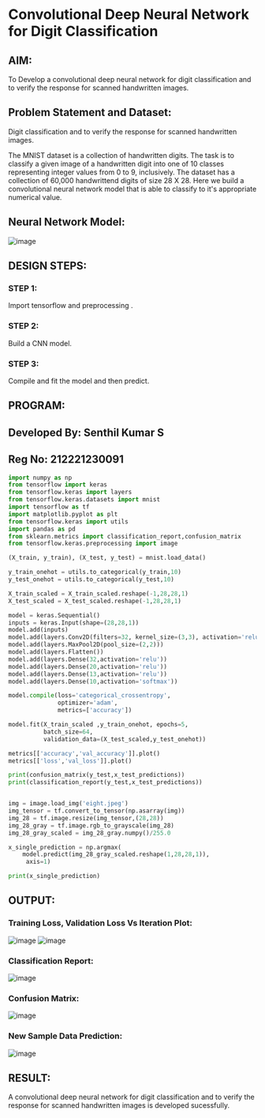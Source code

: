 # Convolutional Deep Neural Network for Digit Classification

## AIM:

To Develop a convolutional deep neural network for digit classification and to verify the response for scanned handwritten images.

## Problem Statement and Dataset:
Digit classification and to verify the response for scanned handwritten images.

The MNIST dataset is a collection of handwritten digits. The task is to classify a given image of a handwritten digit into one of 10 classes representing integer values from 0 to 9, inclusively. The dataset has a collection of 60,000 handwrittend digits of size 28 X 28. Here we build a convolutional neural network model that is able to classify to it's appropriate numerical value.

## Neural Network Model:

![image](https://user-images.githubusercontent.com/93427246/230703865-a6518aa2-7d2d-41fe-ae44-696ecbe3fc2e.png)

## DESIGN STEPS:

### STEP 1:
Import tensorflow and preprocessing .
### STEP 2:
Build a CNN model.
### STEP 3:
Compile and fit the model and then predict.


## PROGRAM:
## Developed By: Senthil Kumar S
## Reg No: 212221230091
```py
import numpy as np
from tensorflow import keras
from tensorflow.keras import layers
from tensorflow.keras.datasets import mnist
import tensorflow as tf
import matplotlib.pyplot as plt
from tensorflow.keras import utils
import pandas as pd
from sklearn.metrics import classification_report,confusion_matrix
from tensorflow.keras.preprocessing import image

(X_train, y_train), (X_test, y_test) = mnist.load_data()

y_train_onehot = utils.to_categorical(y_train,10)
y_test_onehot = utils.to_categorical(y_test,10)

X_train_scaled = X_train_scaled.reshape(-1,28,28,1)
X_test_scaled = X_test_scaled.reshape(-1,28,28,1)

model = keras.Sequential()
inputs = keras.Input(shape=(28,28,1))
model.add(inputs)
model.add(layers.Conv2D(filters=32, kernel_size=(3,3), activation='relu')) 
model.add(layers.MaxPool2D(pool_size=(2,2)))
model.add(layers.Flatten())
model.add(layers.Dense(32,activation='relu'))
model.add(layers.Dense(20,activation='relu'))
model.add(layers.Dense(13,activation='relu'))
model.add(layers.Dense(10,activation='softmax'))

model.compile(loss='categorical_crossentropy',
              optimizer='adam',
              metrics=['accuracy'])

model.fit(X_train_scaled ,y_train_onehot, epochs=5,
          batch_size=64, 
          validation_data=(X_test_scaled,y_test_onehot))

metrics[['accuracy','val_accuracy']].plot()
metrics[['loss','val_loss']].plot()

print(confusion_matrix(y_test,x_test_predictions))
print(classification_report(y_test,x_test_predictions))


img = image.load_img('eight.jpeg')
img_tensor = tf.convert_to_tensor(np.asarray(img))
img_28 = tf.image.resize(img_tensor,(28,28))
img_28_gray = tf.image.rgb_to_grayscale(img_28)
img_28_gray_scaled = img_28_gray.numpy()/255.0

x_single_prediction = np.argmax(
    model.predict(img_28_gray_scaled.reshape(1,28,28,1)),
     axis=1)

print(x_single_prediction)
```

## OUTPUT:

### Training Loss, Validation Loss Vs Iteration Plot:
![image](https://user-images.githubusercontent.com/93427246/230704047-af8c3028-5dbf-4c16-b336-fa4b2c44bfa2.png)
![image](https://user-images.githubusercontent.com/93427246/230704054-f99d26eb-cae4-4111-99ed-eb5eda2b8321.png)


### Classification Report:

![image](https://user-images.githubusercontent.com/93427246/230704067-2e2d3927-8ac8-49c0-9087-8ecc3a6c9d50.png)

### Confusion Matrix:
![image](https://user-images.githubusercontent.com/93427246/230704078-66950bd4-a942-43e6-b93e-e31fa2ef2b16.png)

### New Sample Data Prediction:
![image](https://user-images.githubusercontent.com/93427246/230704109-a8eccefc-2d83-48f5-a3f8-a6e3daffce57.png)

## RESULT:
A convolutional deep neural network for digit classification and to verify the response for scanned handwritten images is developed sucessfully.
